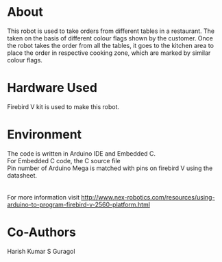 # About
This robot is used to take orders from different tables in  a restaurant. The taken on the basis of different colour flags shown by the customer. Once the robot takes the order from all the tables, it goes to the kitchen area to place the order in respective cooking zone, which are marked by similar colour flags. 

# Hardware Used
Firebird V kit is used to make this robot.

# Environment
The code is written in Arduino IDE and Embedded C. <br>
For Embedded C code, the C source file <br>
Pin number of Arduino Mega is matched with pins on firebird V using the datasheet.<br>
<br><br>
For more information visit
http://www.nex-robotics.com/resources/using-arduino-to-program-firebird-v-2560-platform.html



# Co-Authors
Harish Kumar S Guragol<br>


